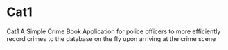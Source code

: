 # Cat1
Cat1
A Simple Crime Book Application for police officers to more efficiently record crimes to the database on the fly upon arriving at the crime scene 
